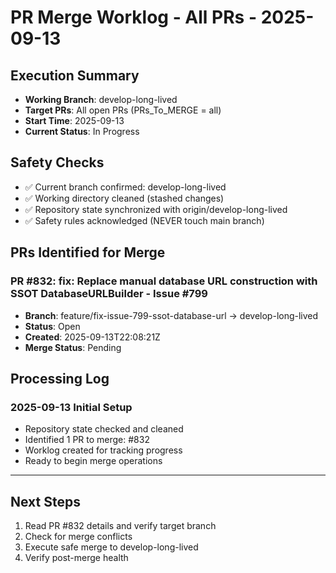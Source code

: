 # PR Merge Worklog - All PRs - 2025-09-13

## Execution Summary
- **Working Branch**: develop-long-lived
- **Target PRs**: All open PRs (PRs_To_MERGE = all)
- **Start Time**: 2025-09-13
- **Current Status**: In Progress

## Safety Checks
- ✅ Current branch confirmed: develop-long-lived
- ✅ Working directory cleaned (stashed changes)
- ✅ Repository state synchronized with origin/develop-long-lived
- ✅ Safety rules acknowledged (NEVER touch main branch)

## PRs Identified for Merge

### PR #832: fix: Replace manual database URL construction with SSOT DatabaseURLBuilder - Issue #799
- **Branch**: feature/fix-issue-799-ssot-database-url → develop-long-lived
- **Status**: Open
- **Created**: 2025-09-13T22:08:21Z
- **Merge Status**: Pending

## Processing Log

### 2025-09-13 Initial Setup
- Repository state checked and cleaned
- Identified 1 PR to merge: #832
- Worklog created for tracking progress
- Ready to begin merge operations

---

## Next Steps
1. Read PR #832 details and verify target branch
2. Check for merge conflicts
3. Execute safe merge to develop-long-lived
4. Verify post-merge health